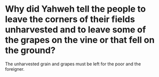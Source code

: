 # Why did Yahweh tell the people to leave the corners of their fields unharvested and to leave some of the grapes on the vine or that fell on the ground?

The unharvested grain and grapes must be left for the poor and the foreigner.
